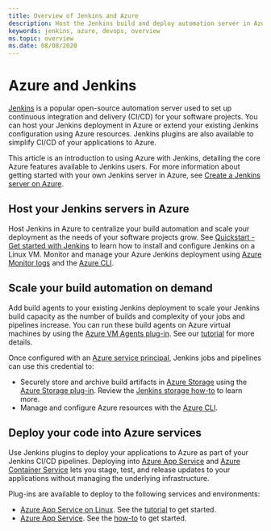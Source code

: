 ```yaml
---
title: Overview of Jenkins and Azure
description: Host the Jenkins build and deploy automation server in Azure and use Azure compute and storage resources to extend your continuous integration and deployment (CI/CD) pipelines.
keywords: jenkins, azure, devops, overview
ms.topic: overview
ms.date: 08/08/2020
---
```


# Azure and Jenkins

[Jenkins](https://jenkins.io/) is a popular open-source automation server used to set up continuous integration and delivery (CI/CD) for your software projects. You can host your Jenkins deployment in Azure or extend your existing Jenkins configuration using Azure resources. Jenkins plugins are also available to simplify CI/CD of your applications to Azure.

This article is an introduction to using Azure with Jenkins, detailing the core Azure features available to Jenkins users. For more information about getting started with your own Jenkins server in Azure, see [Create a Jenkins server on Azure](configure-on-linux-vm.md).

## Host your Jenkins servers in Azure

Host Jenkins in Azure to centralize your build automation and scale your deployment as the needs of your software projects grow. See [Quickstart - Get started with Jenkins](configure-on-linux-vm.md) to learn how to install and configure Jenkins on a Linux VM. Monitor and manage your Azure Jenkins deployment using [Azure Monitor logs](/azure/log-analytics/log-analytics-overview) and the [Azure CLI](/cli/azure).

## Scale your build automation on demand

Add build agents to your existing Jenkins deployment to scale your Jenkins build capacity as the number of builds and complexity of your jobs and pipelines increase. You can run these build agents on Azure virtual machines by using the [Azure VM Agents plug-in](https://plugins.jenkins.io/azure-vm-agents). See our [tutorial](/azure/jenkins/jenkins-azure-vm-agents) for more details.

Once configured with an [Azure service principal](/azure/azure-resource-manager/resource-group-overview), Jenkins jobs and pipelines can use this credential to:

- Securely store and archive build artifacts in [Azure Storage](/azure/storage/common/storage-introduction) using the [Azure Storage plug-in](https://plugins.jenkins.io/windows-azure-storage). Review the [Jenkins storage how-to](azure-storage-blobs-as-build-artifact-repository.md) to learn more.
- Manage and configure Azure resources with the [Azure CLI](deploy-to-azure-app-service-using-azure-cli.md).

## Deploy your code into Azure services

Use Jenkins plugins to deploy your applications to Azure as part of your Jenkins CI/CD pipelines. Deploying into [Azure App Service](/azure/app-service/) and [Azure Container Service](/azure/container-service/kubernetes/) lets you stage, test, and release updates to your applications without managing the underlying infrastructure.

 Plug-ins are available to deploy to the following services and environments:

- [Azure App Service on Linux](/azure/app-service/containers/app-service-linux-intro). See the [tutorial](deploy-from-github-to-azure-app-service.md) to get started.
- [Azure App Service](/azure/app-service/overview). See the [how-to](deploy-to-azure-app-service-using-plugin.md) to get started.